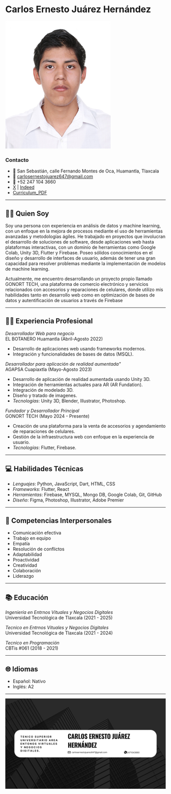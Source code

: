 # Carlos Ernesto Juárez Hernández
![Foto de perfil](IMG_8329.jpg)
### Contacto
- 📍 San Sebastián, calle Fernando Montes de Oca, Huamantla, Tlaxcala
- 📧 carlosernestojuarez647@gmail.com
- 📱 +52 247 104 3660
- [X](https://x.com/NeztoGGz?t=tvG4_27QTH0-YHDe5krv5w&s=09) | [Indeed](https://profile.indeed.com/?hl=es_MX&co=MX&from=gnav-homepage)
- [Curriculum_PDF](Currículum_JuarezCarlos.pdf)

---
## 🙋‍♂️ Quien Soy
Soy una persona con experiencia en análisis de datos y machine learning, con un enfoque en la mejora de procesos mediante el uso de herramientas avanzadas y metodologías ágiles. He trabajado en proyectos que involucran el desarrollo de soluciones de software, desde aplicaciones web hasta plataformas interactivas, con un dominio de herramientas como Google Colab, Unity 3D, Flutter y Firebase. Poseo sólidos conocimientos en el diseño y desarrollo de interfaces de usuario, además de tener una gran capacidad para resolver problemas mediante la implementación de modelos de machine learning.

Actualmente, me encuentro desarrollando un proyecto propio llamado GONORT TECH, una plataforma de comercio electrónico y servicios relacionados con accesorios y reparaciones de celulares, donde utilizo mis habilidades tanto en desarrollo web como en optimización de bases de datos y autentificación de usuarios a través de Firebase

---

## 👨‍💻 Experiencia Profesional

*Desarrollador Web para negocio*  
EL BOTANERO Huamantla (Abril-Agosto 2022)
- Desarrollo de aplicaciones web usando frameworks modernos.
- Integración y funcionalidades de bases de datos (MSQL).

*Desarrollador para aplicación de realidad aumentada"*  
AGAPSA Cuapiaxtla (Mayo-Agosto 2023)
- Desarrollo de aplicación de realidad aumentada usando Unity 3D.
- Integración de herramientas actuales para AR (AR Fundation).
- Integración de modelado 3D.
- Diseño y tratado de imagenes.
- *Tecnologías*: Unity 3D, Blender, Illustrator, Photoshop.

*Fundador y Desarrollador Principal*  
GONORT TECH (Mayo 2024 - Presente)
- Creación de una plataforma para la venta de accesorios y agendamiento de reparaciones de celulares.
- Gestión de la infraestructura web con enfoque en la experiencia de usuario.
- *Tecnologías*: Flutter, Firebase.

---

## 💻 Habilidades Técnicas
- *Lenguajes*: Python, JavaScript, Dart, HTML, CSS
- *Frameworks*: Flutter, React
- *Herramientas*: Firebase, MYSQL, Mongo DB, Google Colab, Git, GitHub
- *Diseño*: Figma, Photoshop, Illustrator, Adobe Premier 

---

## 🦾 Competencias Interpersonales
- Comunicación efectiva
- Trabajo en equipo
- Empatía
- Resolución de conflictos
- Adaptabilidad
- Proactividad
- Creatividad
- Colaboración
- Liderazgo
  
---

## 📚 Educación
*Ingeniería en Entrnos Vituales y Negocios Digitales*  
Universidad Tecnológica de Tlaxcala (2021 - 2025)

*Tecnico en Entrnos Vituales y Negocios Digitales*  
Universidad Tecnológica de Tlaxcala (2021 - 2024)

*Tecnico en Programación*  
CBTis #061 (2018 - 2021)

---

## 🌐 Idiomas
- Español: Nativo
- Inglés: A2

---
![Foto de perfil](banner.png)
